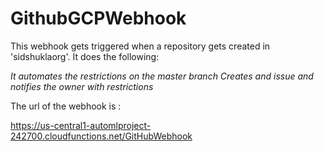 # GithubGCPWebhook
This webhook gets triggered when a repository gets created in 'sidshuklaorg'. 
It does the following:

*It automates the restrictions on the master branch*
*Creates and issue and notifies the owner with restrictions*

The url of the webhook is :

https://us-central1-automlproject-242700.cloudfunctions.net/GitHubWebhook


